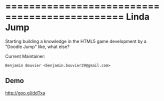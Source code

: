 ==============================================
Linda Jump
==============================================

Starting building a knowledge in the HTML5 game development by a "Doodle Jump" like, what else?

Current Maintainer:   

	Benjamin Bouvier <benjamin.bouvier29@gmail.com>


Demo
------------

http://goo.gl/ddTxa
